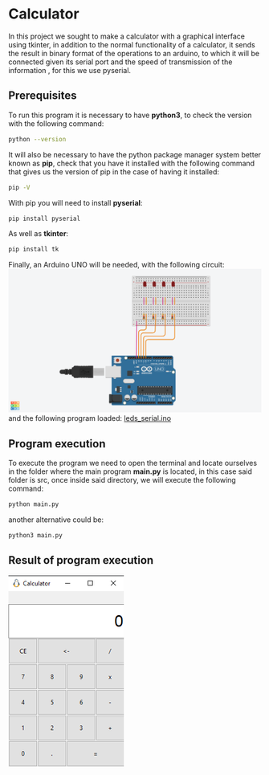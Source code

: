 # Calculator

In this project we sought to make a calculator with a graphical interface using tkinter, in addition to the normal functionality of a calculator, it sends the result in binary format of the operations to an arduino, to which it will be connected given its serial port and the speed of transmission of the information , for this we use pyserial.


## Prerequisites

To run this program it is necessary to have **python3**, to check the version with the following command:
```bash
python --version
```
It will also be necessary to have the python package manager system better known as **pip**, check that you have it installed with the following command that gives us the version of pip in the case of having it installed:
```bash
pip -V
```
With pip you will need to install **pyserial**:
```bash
pip install pyserial
```
As well as **tkinter**:
```bash
pip install tk
```
Finally, an Arduino UNO will be needed, with the following circuit:
![alt text for image](images/leds-port-serial.png)
and the following program loaded:
[leds_serial.ino](src/arduino/leds_serial.ino)

## Program execution

To execute the program we need to open the terminal and locate ourselves in the folder where the main program **main.py** is located, in this case said folder is src, once inside said directory, we will execute the following command:
```bash
python main.py
```
another alternative could be:
```bash
python3 main.py
```

## Result of program execution

![alt text for image](images/calculatorImage.png)